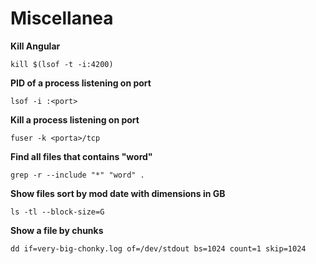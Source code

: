 # Miscellanea

**Kill Angular**

```kill $(lsof -t -i:4200)```

**PID of a process listening on port**

```lsof -i :<port>```

**Kill a process listening on port**
  
```fuser -k <porta>/tcp```

**Find all files that contains "word"**
  
```grep -r --include "*" "word" .```

**Show files sort by mod date with dimensions in GB**
  
```ls -tl --block-size=G```

**Show a file by chunks**
  
```dd if=very-big-chonky.log of=/dev/stdout bs=1024 count=1 skip=1024```
